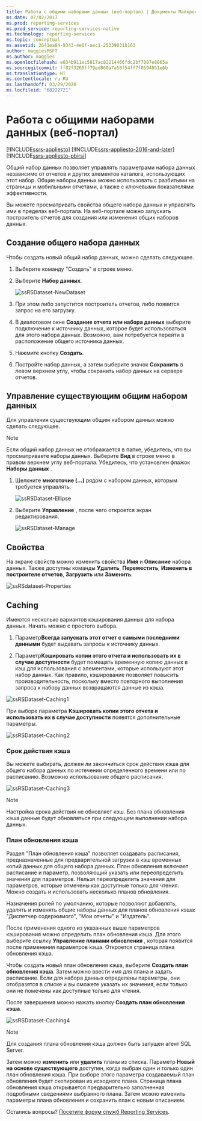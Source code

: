```yaml
---
title: Работа с общими наборами данных (веб-портал) | Документы Майкрософт
ms.date: 07/02/2017
ms.prod: reporting-services
ms.prod_service: reporting-services-native
ms.technology: reporting-services
ms.topic: conceptual
ms.assetid: 2641ea84-9343-4e6f-aec1-25339031b163
author: maggiesMSFT
ms.author: maggies
ms.openlocfilehash: e034b911ec5817ac82214466fdc2bf7087e8865a
ms.sourcegitcommit: ff82f3260ff79ed860a7a58f54ff7f0594851e6b
ms.translationtype: HT
ms.contentlocale: ru-RU
ms.lasthandoff: 03/29/2020
ms.locfileid: "68222721"
---
```

# <a name="work-with-shared-datasets---web-portal"></a>Работа с общими наборами данных (веб-портал)

[!INCLUDE[ssrs-appliesto](../includes/ssrs-appliesto.md)] [!INCLUDE[ssrs-appliesto-2016-and-later](../includes/ssrs-appliesto-2016-and-later.md)] [!INCLUDE[ssrs-appliesto-pbirsi](../includes/ssrs-appliesto-pbirs.md)]

Общий набор данных позволяет управлять параметрами набора данных независимо от отчетов и других элементов каталога, использующих этот набор. Общие наборы данных можно использовать с разбитыми на страницы и мобильными отчетами, а также с ключевыми показателями эффективности.

Вы можете просматривать свойства общего набора данных и управлять ими в пределах веб-портала. На веб-портале можно запускать построитель отчетов для создания или изменения общих наборов данных.

## <a name="create-a-shared-dataset"></a>Создание общего набора данных
  
Чтобы создать новый общий набор данных, можно сделать следующее.  
  
1.  Выберите команду "Создать" в строке меню.  
  
2.  Выберите **Набор данных**.  
  
    ![ssRSDataset-NewDataset](../reporting-services/media/ssrsdataset-newdataset.png)  
  
3.  При этом либо запустится построитель отчетов, либо появится запрос на его загрузку.  
  
4.  В диалоговом окне **Создание отчета или набора данных** выберите подключение к источнику данных, которое будет использоваться для этого набора данных. Возможно, вам потребуется перейти в расположение общего источника данных.  
  
5.  Нажмите кнопку **Создать**.  
  
6.  Постройте набор данных, а затем выберите значок **Сохранить** в левом верхнем углу, чтобы сохранить набор данных на сервере отчетов.  
  
## <a name="manage-an-existing-shared-dataset"></a>Управление существующим общим набором данных
  
Для управления существующим общим набором данных можно сделать следующее.  
  
> [!NOTE]
> Если общий набор данных не отображается в папке, убедитесь, что вы просматриваете наборы данных. Выберите **Вид** в строке меню в правом верхнем углу веб-портала. Убедитесь, что установлен флажок **Наборы данных** .  
  
1.  Щелкните **многоточие (…)** рядом с набором данных, которым требуется управлять.  
  
    ![ssRSDataset-Ellipse](../reporting-services/media/ssrsdataset-ellipse.png)  
  
2.  Выберите **Управление** , после чего откроется экран редактирования.  
  
    ![ssRSDataset-Manage](../reporting-services/media/ssrsdataset-manage.png)  
  
## <a name="properties"></a>Свойства
  
На экране свойств можно изменить свойства **Имя** и **Описание** набора данных. Также доступны команды **Удалить**, **Переместить**, **Изменить в построителе отчетов**, **Загрузить** или **Заменить**.  
  
![ssRSdataset-Properties](../reporting-services/media/ssrsdataset-properties.png)  
  
## <a name="caching"></a>Caching
  
Имеются несколько вариантов кэширования данных для набора данных. Начать можно с простого выбора.  
  
1.  Параметр**Всегда запускать этот отчет с самыми последними данными** будет выдавать запросы к источнику данных.  
  
2.  Параметр**Кэшировать копии этого отчета и использовать их в случае доступности** будет помещать временную копию данных в кэш для использования с элементами, которые используют этот набор данных. Как правило, кэширование позволяет повысить производительность, поскольку вместо повторного выполнения запроса к набору данных возвращаются данные из кэша.  
  
![ssRSDataset-Caching1](../reporting-services/media/ssrsdataset-caching1.png)  
  
При выборе параметра **Кэшировать копии этого отчета и использовать их в случае доступности** появятся дополнительные параметры.  
  
![ssRSDataset-Caching2](../reporting-services/media/ssrsdataset-caching2.png)  
  
### <a name="cache-expiration"></a>Срок действия кэша  
  
Вы можете выбирать, должен ли закончиться срок действия кэша для общего набора данных по истечении определенного времени или по расписанию. Возможно использование общего расписания.  
  
![ssRSDataset-Caching3](../reporting-services/media/ssrsdataset-caching3.png)  
  
> [!NOTE]
> Настройка срока действия не обновляет кэш. Без плана обновления кэша данные будут обновляться при следующем выполнении набора данных.  
  
### <a name="cache-refresh-plans"></a>План обновления кэша  
  
Раздел "План обновления кэша" позволяет создавать расписания, предназначенные для предварительной загрузки в кэш временных копий данных для общего набора данных. План обновления включает расписание и параметр, позволяющий указать или переопределить значения для параметров. Нельзя переопределить значения для параметров, которые отмечены как доступные только для чтения. Можно создать и использовать несколько планов обновления.   
  
Назначения ролей по умолчанию, которые позволяют добавлять, удалять и изменять общие наборы данных для планов обновления кэша: "Диспетчер содержимого", "Мои отчеты" и "Издатель".  
  
После применения одного из указанных выше параметров кэширования можно определить план обновления кэша. Для этого выберите ссылку **Управление планами обновления** , которая появится после применения параметров кэша. Откроется страница плана обновления кэша.   
  
Чтобы создать новый план обновления кэша, выберите **Создать план обновления кэша**. Затем можно ввести имя для плана и задать расписание. Если для набора данных определены параметры, они отобразятся в списке и вы сможете указать их значения, если только они не помечены как доступные только для чтения.  
  
После завершения можно нажать кнопку **Создать план обновления кэша**.  
  
![ssRSDataset-Caching4](../reporting-services/media/ssrsdataset-caching4.png)  
  
> [!NOTE]
> Для создания плана обновления кэша должен быть запущен агент SQL Server.  
  
Затем можно **изменить** или **удалить** планы из списка. Параметр **Новый на основе существующего** доступен, когда выбран один и только один план обновления кэша. При выборе этого параметра создаваемый план обновления будет скопирован из исходного плана. Страница плана обновления кэша открывается предварительно заполненная подробными сведениями выбранного плана. Затем можно изменить параметры плана обновления и сохранить план с новым описанием.  

Остались вопросы? [Посетите форум служб Reporting Services](https://go.microsoft.com/fwlink/?LinkId=620231).
